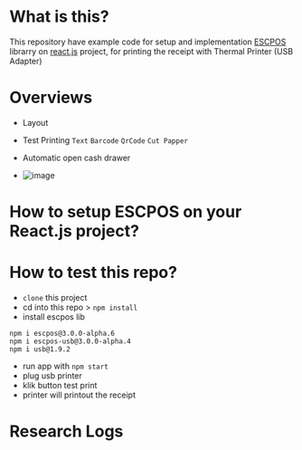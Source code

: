 # What is this?
This repository have example code for setup and implementation [ESCPOS](https://github.com/song940/node-escpos) librarry on [react.js](https://create-react-app.dev/) project, for printing the receipt with Thermal Printer (USB Adapter)

# Overviews
- Layout

- Test Printing `Text` `Barcode` `QrCode` `Cut Papper`

- Automatic open cash drawer 
- ![image](https://github.com/denitiawan/research-electron-react-boilerplate-printthermal/assets/11941308/3d80eb77-30ec-465a-a0ab-95be98bc20bf)

# How to setup ESCPOS on your React.js project?


# How to test this repo?
- `clone` this project
- cd into this repo > `npm install`
- install escpos lib
```
npm i escpos@3.0.0-alpha.6
npm i escpos-usb@3.0.0-alpha.4
npm i usb@1.9.2
```
- run app with `npm start`
- plug usb printer
- klik button test print
- printer will printout the receipt


# Research Logs







